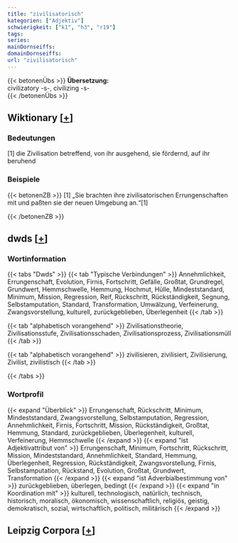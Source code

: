 ```yaml
---
title: "zivilisatorisch"
kategorien: ["Adjektiv"]
schwierigkeit: ["k1", "h3", "r19"]
tags:
series:
mainDornseiffs:
domainDornseiffs:
url: "zivilisatorisch"
---
```


{{< betonenÜbs >}}
**Übersetzung:**  
civilizatory -s-, civilizing -s-  
{{< /betonenÜbs >}}

## Wiktionary [[+](https://de.wiktionary.org/wiki/zivilisatorisch)]

### Bedeutungen
[1] die Zivilisation betreffend, von ihr ausgehend, sie fördernd, auf ihr beruhend  

### Beispiele
{{< betonenZB >}}
[1] „Sie brachten ihre zivilisatorischen Errungenschaften mit und paßten sie der neuen Umgebung an.“[1]  

{{< /betonenZB >}}


## dwds [[+](https://www.dwds.de/wb/zivilisatorisch)]

### Wortinformation
{{< tabs "Dwds" >}}
{{< tab "Typische Verbindungen" >}}
Annehmlichkeit, Errungenschaft, Evolution, Firnis, Fortschritt, Gefälle, Großtat, Grundregel, Grundwert, Hemmschwelle, Hemmung, Hochmut, Hülle, Mindeststandard, Minimum, Mission, Regression, Reif, Rückschritt, Rückständigkeit, Segnung, Selbstamputation, Standard, Transformation, Umwälzung, Verfeinerung, Zwangsvorstellung, kulturell, zurückgeblieben, Überlegenheit
{{< /tab >}}

{{< tab "alphabetisch vorangehend" >}}
Zivilisationstheorie, Zivilisationsstufe, Zivilisationsschaden, Zivilisationsprozess, Zivilisationsmüll
{{< /tab >}}

{{< tab "alphabetisch vorangehend" >}}
zivilisieren, zivilisiert, Zivilisierung, Zivilist, zivilistisch
{{< /tab >}}

{{< /tabs >}}

### Wortprofil
{{< expand "Überblick" >}} Errungenschaft, Rückschritt, Minimum, Mindeststandard, Zwangsvorstellung, Selbstamputation, Regression, Annehmlichkeit, Firnis, Fortschritt, Mission, Rückständigkeit, Großtat, Hemmung, Standard, zurückgeblieben, Überlegenheit, kulturell, Verfeinerung, Hemmschwelle {{< /expand >}}
{{< expand "ist Adjektivattribut von" >}} Errungenschaft, Minimum, Fortschritt, Rückschritt, Mission, Mindeststandard, Annehmlichkeit, Standard, Hemmung, Überlegenheit, Regression, Rückständigkeit, Zwangsvorstellung, Firnis, Selbstamputation, Rückstand, Evolution, Großtat, Grundwert, Transformation {{< /expand >}}
{{< expand "ist Adverbialbestimmung von" >}} zurückgeblieben, überlegen, bedingt {{< /expand >}}
{{< expand "in Koordination mit" >}} kulturell, technologisch, natürlich, technisch, historisch, moralisch, ökonomisch, wissenschaftlich, religiös, geistig, demokratisch, sozial, wirtschaftlich, politisch, militärisch {{< /expand >}}

## Leipzig Corpora [[+](https://corpora.uni-leipzig.de/en/res?word=zivilisatorisch&corpusId=deu_newscrawl-public_2018)]

